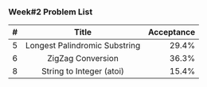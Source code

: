 ###       Week#2 Problem List

| #  | Title  | Acceptance |
| :------------ |:---------------:| -----:|
| 5     | Longest Palindromic Substring     | 29.4% |
| 6      |	ZigZag Conversion     |   36.3% |
| 8 | String to Integer (atoi)     | 15.4% |
